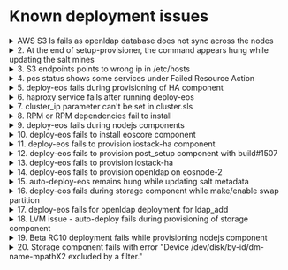 # Known deployment issues

<details>
  <summary>AWS S3 ls fails as openldap database does not sync across the nodes</summary>
  <p>

**Problem:**  
  [EOS-6598](https://jts.seagate.com/browse/EOS-6598) aws s3 ls fails as openldap database does not sync across the nodes  
  

**Description:**  
  Openldap ports need to be opened in the firewall.

  ```
  [root@smc26-m10 .aws]# aws s3 ls
  2020-03-30 04:36:33 seagatebucket
  [root@smc26-m10 .aws]# aws s3 lsAn error occurred (InvalidAccessKeyId) when calling the ListBuckets operation: The 
  AWS access key Id you provided does not exist in our records.
  [root@smc26-m10 .aws]#
  ``` 

**Solution:**  
  Until the fix is provided user following workaround:
  ```
  Run these from primary node

  # salt ‘*’ cmd.run “firewall-cmd --zone=public --permanent --add-port=389/tcp”
  # salt ‘*’ service.restart firewalld
  # ssh eosnode-2 “systemctl restart salt-minion”
  # salt ‘*’ test.ping
  # salt ‘*’ service.restart slapd 
  ```
  </p>
  </details>

<details>
  <summary>2. At the end of setup-provisioner, the command appears hung while updating the salt mines</summary>
  <p>

**Problem:**  
   At the end of setup-provisioner, the command appears hung while updating the salt mines.  
   The command will hung like this:  
   ```
   INFO: Updating hostnames in cluster pillar
   INFO: Updating target build in release pillar
   INFO: Triggering salt data mining
   eosnode-1:
       True
   ```
**Solution:**
   Just terminate the command using ctrl+c to end it.
   Ensure that salt configuration is working fine:
   ```
   # salt '*' test.ping
   eosnode-1:
       True
   eosnode-2:
       True
   ```
   Should return True for both the nodes

**Issue status:** PRESUMED RESOLVED. Upd. from 2020-04-21  
    
 </p>
  </details>

<details>
  <summary>3. S3 endpoints points to wrong ip in /etc/hosts</summary>
  <p>
    
**Problem:**  
  S3 endpoints points to wrong ip in */etc/hosts*

**Description:**
  After cluster ip feature is added, the s3 endpoints (*s3.seagate sts.seagate.com iam.seagate.com 
  sts.cloud.seagate.com*) need to point to cluster ip on both the nodes but they point to data interface ip.  

**Solution:**  
 **Update `/etc/hosts` file on both nodes** so that all s3 endpoints point to the cluster ip.  
 Run following command **on primary node** to get the cluster ip:  
 ```
 $ salt 'eosnode-1' pillar.item cluster:cluster_ip | tail -1
   172.19.222.27
 ```
 put this cluster ip in */etc/hosts* against s3 endpoints  
 ``` 
 $ cat /etc/hosts | grep s3
 172.19.222.27  s3.seagate.com sts.seagate.com iam.seagate.com   sts.cloud.seagate.com
 ``` 
**Note:** The above line will already be there in */etc/hosts* just update it with cluster ip.

  </p>
  </details>

<details>
  <summary>4. pcs status shows some services under Failed Resource Action</summary>
  <p>
    
**Problem:**  
  `pcs status` shows some services under *Failed Resource Action*

**Description:**
  After the cluster is deployed successfully and all the eos services are listed as 'started' a few services are listed uneder "Failed Resource Action"

**Solution:**  
  They are harmless for now and they will get removed as part of HA milestone 3 (M3).

**Issue status:** RESOLVED. Upd. from 2020-04-21  
    
</p>
</details>

<details>
  <summary>5. deploy-eos fails during provisioning of HA component</summary>
  <p>
    
**Problem:**  
 deploy-eos fails during provisioning of HA component.

**Description:**
  deploy-eos fails with following error:  
  ```
  ----------
  ID: start IOStack HA cluster
    Function: cmd.run
    Name: __slot__:salt:setup_conf.conf_cmd('/opt/seagate/eos/hare/conf/setup-ha.yaml', 'hare:init')
    Result: False
    Comment: Command "/opt/seagate/eos/hare/libexec/build-ha /var/lib/hare/cluster.yaml /var/lib/
    hare/build-ha-args.yaml" run
    Started: 06:16:07.483593
    Duration: 8516.062 ms
    Changes:   
              ----------
              pid:
                  57761
              retcode:
                  1
              stderr:
                  ERROR: the IP address on the sm10-r20.pun.seagate.com failed to be configured.
                  Check the networking configuration, make sure the netmask of
                  the main IP on enp175s0f1 interface is <= 24 bits.
              stdout:
                  Adding the roaming IP addresses into Pacemaker...
                  Warning: Validation for node existence in the cluster will be skipped
                  Warning: Validation for node existence in the cluster will be skipped
                  CIB updated
                  Adding LNet...
                  Adding lnet-clone ip-c1 (kind: Mandatory) (Options: first-action=start then-action=$tart)
                  Adding lnet-clone ip-c2 (kind: Mandatory) (Options: first-action=start then-action=start)
                  CIB updated
                  CIB updated
                  Preparing Hare configuration files...
  ```  
  This is a config issue and finding a root cause is in progress *(XXX Jira link?)*. 
  There is a workaround available:   

**Solution:**  
  Run following commands in the exact **same sequence from primary node**:  
  ```
  pcs cluster stop --all    # This takes time, if it takes forever then kill it and run next command
  pcs cluster destroy
  salt 'eosnode-2' state.apply components.ha.corosync-pacemaker
  salt 'eosnode-1' state.apply components.ha.corosync-pacemaker
  ```
  Run following commands **on both the nodes**  
  ```
  - find out the failed services.   
    systemctl list-units --state=failed
  - reset the failed services for all failed services listed in prev command:  
    systemctl reset-failed <failed - service >
  ```
  Rerun the iostack-ha component again:  
  ```
  salt '*' state.apply components.ha.iostack-ha
  ```

**Issue status:** RESOLVED. Upd. from 2020-04-21  
    
**Problem:**  
 [EOS-6325](https://jts.seagate.com/browse/EOS-6325)  
 deploy-eos fails during provisioning of HA component.   

**Description:**
  deploy-eos fails with following error:  
  ```
  ----------
  ID: start IOStack HA cluster
    Function: cmd.run
    Name: __slot__:salt:setup_conf.conf_cmd('/opt/seagate/eos/hare/conf/setup-ha.yaml', 'hare:init')
    Result: False
    Comment: Command "/opt/seagate/eos/hare/libexec/build-ha /var/lib/hare/cluster.yaml /var/lib/
    hare/build-ha-args.yaml" run
    Started: 06:16:07.483593
    Duration: 8516.062 ms
    Changes:   
              ----------
              pid:
                  57761
              retcode:
                  1
              stderr:
                  ?[1;33mWarning?[0m: Could not locate a cache base directory from the environment.

                  You can provide a cache base directory by pointing the $XDG_CACHE_HOME
                  environment variable to a directory with read and write permissions.


                  ?[1;33mWarning?[0m: Could not locate a cache base directory from the environment.

                  You can provide a cache base directory by pointing the $XDG_CACHE_HOME
                  environment variable to a directory with read and write permissions.
                  
                  { Truncated output}

                  mount: special device /dev/disk/by-id/dm-name-mpathp2 does not exist
  ```  
  This is [known issue with multipath](https://access.redhat.com/solutions/227073) on Rehad based systems
  
**Solution:**  
  This will be fixed in Provisioning soon to forcefully detect the path of the multipath devices.  

  As a workaround please run following commands in the exact **same sequence from primary node**:  
  ```
  pcs cluster stop --all    # This takes time, it takes forever kill it and run next command
  pcs cluster destroy
  salt 'eosnode-2' state.apply components.ha.corosync-pacemaker
  salt 'eosnode-1' state.apply components.ha.corosync-pacemaker
  salt '*' state.apply components.ha.iostack-ha.teardown  
  ```
  Run following commands on both the nodes  
  - unmount /var/mero if mounted  
      $ `umount /var/mero `  
  - find out the failed services.   
      $ `systemctl list-units --state=failed`  
  - reset the failed services for all failed services listed in prev command:  
    systemctl reset-failed <failed - service >  
  
  Rerun the iostack-ha component again:  
  $ `salt '*' state.apply components.ha.iostack-ha`  

  Run deploy-eos command to continue installing the rest of the components  
  $ `sh /opt/seagate/eos-prvsnr/cli/deploy-eos -v`  

**Issue status:** ACTIVE. Reproduced during partial re-provisioning. Upd. from 2020-04-29  
    
</p>
</details>

<details>
  <summary>6. haproxy service fails after running deploy-eos</summary>
  <p>
    
**Problem:**  
 after deploy-eos is run successfuly service haproxy remains in failed state.   

**Description:**
  [EOS-6369](https://jts.seagate.com/browse/EOS-6369)
  deploy-eos runs successfully but due to the issue mentioned above EOS-6369 the haproxy service remains in failed state.

**Solution:** 
  restart the haproxy service on both nodes using following command, run this on primary node:  
  $`salt '*' service.start haproxy`  
    
 </p>
</details>

<details>
  <summary>7. cluster_ip parameter can't be set in cluster.sls</summary>
  <p>
    
**Problem:**
[EOS-5922](https://jts.seagate.com/browse/EOS-5922) issue is a blocker for LCO lab nodes. `cluster_ip` parameter can't be set in cluster.sls.  
Please check status this issue before doing provisioning.

**Issue status:** RESOLVED. Upd. from 2020-04-20
    
</p>
</details>

<details>
  <summary>8. RPM or RPM dependencies fail to install</summary>
  <p>
    
**Problem:**  Puppet periodically cleans up the repos under `/etc/yum.repo.d` directory. 
    
**Description:**  
RPM or RPM dependencies fail to install.  
E.g.
```
Error: Package: salt-2019.2.0-2.el7.noarch (saltstack)
           Requires: python36-tornado >= 4.2.1
```
This happens on the Puppet managed systems (LCO Lab nodes & SSC VMs).  
It was found that enabled puppet agent causes `/etc/yum.repo.d` directory to be cleaned at arbitrary moment during deploy.    
It leads to deploy fail when some random package can't be installed due to missing dependencies - in fact - missing repos.  

**Solution:**   
Switching to subscription manager based repos will solve it, it's in progress (EOS-7979).  
There is following workaround available for now:  
Workaround:  
Run following commands once system is successfully loaded after OS provisioning.  

$ `systemctl stop puppet.service`  
$ `systemctl disable puppet.service`  
If the repos are deleted, run following command to restore the repos:  
$ `curl http://ci-storage.mero.colo.seagate.com/releases/eos/uploads/prvsnr_uploads/eos-install-prereqs.sh | bash -s`   

**Issue status:** ACTIVE. Upd. from 2020-04-21  
    
 </p>
</details>

<details>
  <summary>9. deploy-eos fails during nodejs components</summary>
  <p>
    
**Problem:** deploy-eos fails during nodejs components  
    
**Description:**  
  The deploye-eos script fails with following error while provisioning the nodejs component:  

  ```  
  eosnode-1:
  ----------
       ID: Extract Node.js
       Function: archive.extracted
       Name: /opt/nodejs
       Result: False
       Comment: Error: HTTP 500: Internal Server Error reading http://nodejs.org/dist/v12.13.0/node-v12.13.0-linux-x64.tar.xz
       Started: 19:39:42.145335
       Duration: 1478.155 ms
       Changes:
  ----------
       ID: Check nodejs version
      Function: cmd.run
      Name: /opt/nodejs/node-v12.13.0-linux-x64/bin/node -v
      Result: False
      Comment: One or more requisite failed: components.misc_pkgs.nodejs.Extract Node.js
      Started: 19:39:43.624650
      Duration: 0.006 ms
      Changes:
  ```  
  This is not completely root caused but initial investigation suggests that it happens due to intermittent network outage.  

**Solution:**  
  Rerun the component again:  
  $ `salt '*' state.apply components.misc_pkgs.nodejs.teardown && salt '*' state.apply components.misc_pkgs.nodejs`  
  Run deploy-eos again by skipping the components provisioned so far.  

**Issue status:** PRESUMED RESOLVED. Upd. from 2020-04-21  

 </p>
</details>
  
<details>
<summary>10. deploy-eos fails to install eoscore component</summary>
  <p>
  
  **Problem:** deploy-eos fails to install eoscore component.
  
**Description:**  
  deploy-eos fails to provision eoscore with cpio error:  

  ```  
  ----------
          ID: Install EOSCore
    Function: pkg.installed
      Result: False
     Comment: Error occurred installing package(s). Additional info follows:
              errors:
                  - Running scope as unit run-95141.scope.
                    Loaded plugins: enabled_repos_upload, package_upload, product-id, search-
                                  : disabled-repos, subscription-manager
                    This system is not registered with an entitlement server. You can use subscription-manager to register.
                    Resolving Dependencies
                    --> Running transaction check
                    ---> Package eos-core.x86_64 0:1.0.0-224_git71cd330a1_3.10.0_1062.el7 will be installed
                    --> Finished Dependency Resolution
                    Dependencies Resolved
                    ================================================================================
                     Package    Arch     Version                                    Repository
                                                                                               Size
                    ================================================================================
                    Installing:
                     eos-core   x86_64   1.0.0-224_git71cd330a1_3.10.0_1062.el7     eoscore    28 M
                    Transaction Summary
                    ================================================================================
                    Install  1 Package
                    Total download size: 28 M
                    Installed size: 141 M
                    Downloading packages:
                    Running transaction check
                    Running transaction test
                    Transaction test succeeded
                    Running transaction
                      Installing : eos-core-1.0.0-224_git71cd330a1_3.10.0_1062.el7.x86_64       1/1Error unpacking rpm package eos-core-1.0.0-224_git71cd330a1_3.10.0_1062.el7.x86_64
                    error: unpacking of archive failed on file /usr/libexec/mero: cpio: rename
                    Uploading Package Profile
                      Verifying  : eos-core-1.0.0-224_git71cd330a1_3.10.0_1062.el7.x86_64       1/1
                    Failed:
                      eos-core.x86_64 0:1.0.0-224_git71cd330a1_3.10.0_1062.el7
                    Complete!
                    Uploading Enabled Repositories Report
     Started: 14:10:33.628967
    Duration: 19456.695 ms
     Changes:
  ----------  
  ```  
  The error is because the rpm name of mero got changed to eos-core from build #1436.
  This occurs if the system is not freshly re-imaged.
  
**Solution:**  
  Delete the following file and retry again, following command does the same:  
  $ `salt '*' cmd.run "rm -rf /usr/libexec/mero*" && ./deploy-eos --iopath-states --ha-states --ctrlpath-states` 

**Issue status:** PRESUMED RESOLVED. Upd. from 2020-04-21  
  
  </p>
</details>

<details>
  <summary>11. deploy-eos fails to provision iostack-ha component</summary>
  <p>

**Problem:** deploy-eos fails to provision iostack-ha component    
**Description:**  
  deploy-eos fails to provision iostack-ha component and errors out with following error  
  ```
  ----------
          ID: start IOStack HA cluster
    Function: cmd.run
        Name: __slot__:salt:setup_conf.conf_cmd('/opt/seagate/eos/hare/conf/setup-ha.yaml', 'hare:init')
      Result: False
     Comment: Command "/opt/seagate/eos/hare/libexec/build-ha /var/lib/hare/cluster.yaml /var/lib/hare/build-ha-args.yaml" run
     Started: 13:40:15.729859
    Duration: 14.716 ms
     Changes:   
              ----------
              pid:
                  65391
              retcode:
                  1
              stderr:
                  build-ha: ERROR: meta-data volume /dev/disk/by-id/dm-name-mpatho2 is not available
              stdout:
  ```  
**Solution:**  
  On some systems it is observed that the partitions are not getting updated across nodes  
  Update the partition using parprobe and retry:  
  $ `salt '*' cmd.run "partprobe /dev/disk/by-id/dm-name-mpath*"`  
  $ `salt '*' state.apply components.ha.iostack-ha.teardown && salt '*' state.apply components.ha.iostack-ha`  
  To continue with sspl and csm components run deploy-eos again:  
  $ `deploy-eos --ctrlpath-states` 
    
  </p>
  </details>

<details>
  <summary>12. deploy-eos fails to provision post_setup component with build#1507</summary>
  <p>
    
**Problem:** deploy-eos fails to provision post_setup component with build#1507     
**Description:** post_setup component fails during deploy-eos with following error:  
    
  ```
  INFO: Applying 'components.post_setup' for both nodes
eosnode-2:
----------
          ID: Post install for SSPL
    Function: cmd.run
        Name: __slot__:salt:setup_conf.conf_cmd('/opt/seagate/eos/sspl/conf/setup.yaml', 'sspl:ha')
      Result: False
     Comment: Command "/opt/seagate/eos/hare/libexec/build-ha-sspl /var/lib/hare/build-ha-args.yaml" run
     Started: 06:20:54.631085
    Duration: 28.53 ms
     Changes:   
              ----------
              pid:
                  92539
              retcode:
                  1
              stderr:
                  [sm21-r22.pun.seagate.com] build-ha-sspl: No active Consul instance found
              stdout:
----------
          ID: Post install for CSM
    Function: cmd.run
        Name: __slot__:salt:setup_conf.conf_cmd('/opt/seagate/eos/csm/conf/setup.yaml', 'csm:ha')
      Result: False
     Comment: Command "/opt/seagate/eos/hare/libexec/build-ha-csm /var/lib/hare/build-ha-csm-args.yaml" run
     Started: 06:20:54.659825
    Duration: 23.967 ms
     Changes:   
              ----------
              pid:
                  92544
              retcode:
                  1
              stderr:
                  [sm21-r22.pun.seagate.com] build-ha-csm: No active Consul instance found
              stdout:

Summary for eosnode-2
------------
Succeeded: 0 (changed=2)
Failed:    2
------------
  ```  
**Solution:**  
  It is safe to ignore the issue. Just ensure that the `pcs status` is showing all services as started. 
    
 </p>
  </details>

<details>
  <summary>13. deploy-eos fails to provision iostack-ha</summary>
    <p>
    
**Problem:** deploy-eos fails to provision iostack-ha. 
      
**Description:** This is not a bug, but cleanup issue. iostack-ha don't clean up hare-consul-agent during teardown.
      
  ```
         ID: start IOStack HA cluster
    Function: cmd.run
        Name: __slot__:salt:setup_conf.conf_cmd('/opt/seagate/eos/hare/conf/setup-ha.yaml', 'hare:init')
      Result: False
     Comment: Command "/opt/seagate/eos/hare/libexec/build-ha /var/lib/hare/cluster.yaml /var/lib/hare/build-ha-args.yaml" run
     Started: 05:48:51.207723
    Duration: 9916.546 ms
     Changes:
              ----------
              pid:
                  174010
              retcode:
                  1
              stderr:
                  hare-bootstrap: hare-consul-agent is active ==> cluster is already running
              stdout:
                  Adding the roaming IP addresses into Pacemaker...
                  Warning: Validation for node existence in the cluster will be skipped
                  Warning: Validation for node existence in the cluster will be skipped
                  CIB updated
                  Adding LNet...
                  Adding lnet-clone ip-c1 (kind: Mandatory) (Options: first-action=start then-action=start)
                  Adding lnet-clone ip-c2 (kind: Mandatory) (Options: first-action=start then-action=start)
                  CIB updated
                  CIB updated
                  Preparing Hare configuration files...
 
  ```  
**Solution:**  
  clean up the service - hare-consul-agent on both nodes, teardown iostack-ha and rerun it again.  
   $ `salt '*' service.stop hare-consul-agent`  
   $ `salt '*' state.apply components.ha.iostack-ha.teardown`  
   $ `salt '*' state.apply components.ha.iostack-ha`  
      
</p>
</details>

<details>
  <summary>14. deploy-eos fails to provision openldap on eosnode-2</summary>
  <p>
    
**Problem:** deploy-eos fails to provision openldap on eosnode-2  
**Description:**  
Root cause of below issue is cluster_id miss-match across nodes:  
```
[INFO    Apr 15 04:47 ]: Applying 'components.misc_pkgs.openldap' for eosnode-2                                                                                    [98/1906]
eosnode-2:
    Data failed to compile:
----------
    Rendering SLS 'base:components.misc_pkgs.openldap.config.base' failed: Jinja error: Decryption failed
Traceback (most recent call last):
  File "/usr/lib64/python3.6/site-packages/cryptography/fernet.py", line 104, in _verify_signature
    h.verify(data[-32:])
  File "/usr/lib64/python3.6/site-packages/cryptography/hazmat/primitives/hmac.py", line 66, in verify
    ctx.verify(signature)
  File "/usr/lib64/python3.6/site-packages/cryptography/hazmat/backends/openssl/hmac.py", line 74, in verify
    raise InvalidSignature("Signature did not match digest.")
cryptography.exceptions.InvalidSignature: Signature did not match digest.

During handling of the above exception, another exception occurred:

Traceback (most recent call last):
  File "/usr/lib/python3.6/site-packages/eos/utils/security/cipher.py", line 49, in decrypt
    decrypted = Fernet(key).decrypt(data)
  File "/usr/lib64/python3.6/site-packages/cryptography/fernet.py", line 75, in decrypt
    return self._decrypt_data(data, timestamp, ttl)
  File "/usr/lib64/python3.6/site-packages/cryptography/fernet.py", line 117, in _decrypt_data
    self._verify_signature(data)
  File "/usr/lib64/python3.6/site-packages/cryptography/fernet.py", line 106, in _verify_signature
    raise InvalidToken
cryptography.fernet.InvalidToken

During handling of the above exception, another exception occurred:

Traceback (most recent call last):
  File "/usr/lib/python3.6/site-packages/salt/utils/templates.py", line 392, in render_jinja_tmpl
    output = template.render(**decoded_context)
  File "/usr/lib/python3.6/site-packages/jinja2/environment.py", line 989, in render
    return self.environment.handle_exception(exc_info, True)
  File "/usr/lib/python3.6/site-packages/jinja2/environment.py", line 754, in handle_exception
    reraise(exc_type, exc_value, tb)
  File "/usr/lib/python3.6/site-packages/jinja2/_compat.py", line 37, in reraise
    raise value.with_traceback(tb)
  File "<template>", line 3, in top-level template code
  File "/var/cache/salt/minion/extmods/modules/lyveutil.py", line 20, in decrypt
    retval = (Cipher.decrypt(cipher_key, secret.encode("utf-8"))).decode("utf-8")
  File "/usr/lib/python3.6/site-packages/eos/utils/security/cipher.py", line 51, in decrypt
    raise CipherInvalidToken(f'Decryption failed')
eos.utils.security.cipher.CipherInvalidToken: Decryption failed

; line 3
```  
**Cause:**  
```
$ salt "*" grains.get cluster_id
eosnode-1:
    1fc03122-d7d4-4ee4-849a-cf0a1709f46a
eosnode-2:
    eb21357f-41eb-4a7b-b94e-0c48e51cbfd5
```  
**Solution:**  
```
# Fix
$ cluster_id_var=$(salt-call grains.get cluster_id --output=newline_values_only);ssh eosnode-2 "sed -i 's/cluster_id:.*/cluster_id: ${cluster_id_var}/g' /etc/salt/grains"; salt "*" saltutil.refresh_grains
eosnode-1:
    True
eosnode-2:
    True

# Confirm
$ salt "*" grains.get cluster_id
eosnode-1:
    1fc03122-d7d4-4ee4-849a-cf0a1709f46a
eosnode-2:
    1fc03122-d7d4-4ee4-849a-cf0a1709f46a

# Reset Openldap
$ salt "*" state.apply components.misc_pkgs.openldap.teardown

# Resume Provisioner
$ sh /opt/seagate/eos-prvsnr/cli/deploy-eos
``` 
</p>
</details>

<details>
  <summary>15. auto-deploy-eos remains hung while updating salt metadata</summary>
  </p>
  
**Problem:** auto-deploy-eos remains hung while updating salt data  

**Description:**  
The command appears hung after following message:  
```
***** INFO: Running deploy-eos *****  
Updating Salt data  
```  
The root cause is unknown.  

**Solution:**   
This hang situation is at the start of the deploy-eos command.  
Solution is to run the deploy-eos command manually.  

</p>
</details>

<details>
  <summary>16. deploy-eos fails during storage component while make/enable swap partition</summary>
  <p>
    
**Problem:** deploy-eos fails during storage component while make/enable swap partition    
**Description:**  
Open the deploy log and check if there are any error related to swap:  
```
118678 ----------
118679           ID: Make SWAP partition
118680     Function: cmd.run
118681         Name: mkswap -f /dev/disk/by-id/dm-name-mpatho4 && sleep 5
118682       Result: False
118683      Comment: Command "mkswap -f /dev/disk/by-id/dm-name-mpatho4 && sleep 5" run
118684      Started: 06:30:15.836772
118685     Duration: 11.086 ms
118686      Changes:
118687               ----------
118688               pid:
118689                   249129
118690               retcode:
118691                   1
118692               stderr:
118693                   /dev/disk/by-id/dm-name-mpatho4: Device or resource busy
118694               stdout:
118695 ----------
118696           ID: Enable swap
118697     Function: mount.swap
118698         Name: /dev/disk/by-id/dm-name-mpatho4
118699       Result: False
118700      Comment: One or more requisite failed: components.system.storage.config.Make SWAP partition
118701      Started: 06:30:15.849606
118702     Duration: 0.003 ms
118703      Changes:
118704 ----------

```  
The root cause is unknown as of now, but mostly it's due to the timing issue.  

**Solution:**   
Even after the above error in log file the swap gets enabled most of the time. Check if the swap is enabled, if so, rerun the deploy-eos command.  
Check what is the metadata device:
```
[root@smc39-m09 ~]# grep -A1 metadata /opt/seagate/eos-prvsnr/pillar/user/groups/all/cluster.sls
            metadata_devices:
            - /dev/disk/by-id/dm-name-mpatho
--
            metadata_devices:
            - /dev/disk/by-id/dm-name-mpatha
```  
Check if SWAP is mounted on these devices  
```
[root@smc39-m09 ~]# lsblk | grep SWAP
  ├─mpatho4              253:13   0   7.8T  0 part  [SWAP]
  ├─mpatho4              253:13   0   7.8T  0 part  [SWAP]
[root@smc39-m09 ~]# ssh srvnode-2 "lsblk | grep SWAP"
  ├─mpatha4              253:17   0   7.8T  0 part  [SWAP]
  ├─mpatha4              253:17   0   7.8T  0 part  [SWAP]
[root@smc39-m09 ~]# 

```
So, if swap is mounted on the metadata device partition, you can safely ignore this error and run:  
$ `deploy-eos`  

</p>
</details>

<details>
  <summary>17. deploy-eos fails for openldap deployment for ldap_add</summary>
  <p>
    
**Problem:** auto-deploy-eos/deploy-eos command fails during openldap    
```
ldap_add: Other (e.g., implementation specific) error (80)
                        additional info: <olcModuleLoad> handler exited with 1
```
**Description:**  

The openldap component fails, this typically happens if the setup is previously teared down.  
The deploy-eos logs shows following error:  
   
```
----------
          ID: Configure openldap syncprov_mod
    Function: cmd.run
        Name: ldapadd -Y EXTERNAL -H ldapi:/// -f /opt/seagate/eos-prvsnr/generated_configs/ldap/syncprov_mod.ldif
      Result: False
     Comment: Command "ldapadd -Y EXTERNAL -H ldapi:/// -f /opt/seagate/eos-prvsnr/generated_configs/ldap/syncprov_mod.ldif" run
     Started: 02:40:20.261706
    Duration: 15.513 ms
     Changes:
              ----------
              pid:
                  26464
              retcode:
                  80
              stderr:
                  SASL/EXTERNAL authentication started
                  SASL username: gidNumber=0+uidNumber=0,cn=peercred,cn=external,cn=auth
                  SASL SSF: 0
                  ldap_add: Other (e.g., implementation specific) error (80)
                        additional info: <olcModuleLoad> handler exited with 1
              stdout:
                  adding new entry "cn=module,cn=config"
----------
```
**Solution:**   
Teardown the openldap and run deploy-eos again.  
$ `salt '*' state.apply components.misc_pkgs.openldap.teardown`  
$ `sh /opt/seagate/eos-prvnsr/cli/deploy-eos`  


**If OpenLDAP hangs, run**  
```
Kill the process and follow the below steps:  
     salt "*" saltutil.kill_all_jobs
     salt "*" state.apply components.misc_pkgs.openldap.teardown
     /opt/seagate/cortx/provisioner/cli/deploy
```
    
</p>
</details>

<details>
  <summary>18. LVM issue - auto-deploy fails during provisioning of storage component</summary>

**Problem:** auto-deploy/deploy command fails during provisioning of components.system.storage [EOS-12289](https://jts.seagate.com/browse/EOS-12289).

**Description:**  
Even after fresh OS install (re-image) the `lsblk` lists volumes with LVM configuration from previous deploy as shown below:

```
[root@smcxx-mxx ~]# lsblk | grep "vg_metadata_srvnode--2-lv_main_swap"
    ├─vg_metadata_srvnode--2-lv_main_swap    253:28   0  29.2T  0 lvm   
    ├─vg_metadata_srvnode--2-lv_main_swap    253:28   0  29.2T  0 lvm   
[root@smcxx-mxx ~]# 

```

**Solution:**   
The metadata of LVM partitions created on metadata volumes is stored on the volume itself, so even if the OS is reinstalled if the LVM data is not removed from the volume it would appear again when the same volumes from storage enclosure are used from previous deployment. 

The solution is to cleanup/teardown the LVM configuration before reinstalling the OS.
Please follow the following steps until the way to fix this in Provisioner is identified.

1. Run following storage teardown command before reimage:
   `salt '*' state.apply components.system.storage.teardown`
2. Unmap the volumes from storage enclosure
3. Re-image the node(s)
4. Reconfigure the volumes (Optional) and map them to all the initiators
5. Before starting the autodeploy check 'lsblk -S | grep sas' and ensure that it matches with the volumes.
6. run `lsblk` to check if previous LVM partitions are seen (If yes, don't proceed and contact Provisioning team else proceed to the next step)
7. Run auto-deploy

### Manual Fix in case the node has been reimaged
1.  Remove volume_groups, if present  
    ```
    swapoff -a
    for vggroup in $(vgdisplay | grep vg_metadata_srvnode-|tr -s ' '|cut -d' ' -f 4); do
        echo "Removing volume group ${vggroup}"
        vgremove --force ${vggroup}
    done
    ```
    **Note**: The above automation carries out the following steps:  
    1.  To check presense of vgroup  
        ```
        vgdisplay | grep vg_metadata_srvnode-|tr -s ' '|cut -d' ' -f 4
        ```   
    1.  Remove vgroup for srvnode-1  
        ```
        [root@smc49-m08 ~]# (vgdisplay | grep vg_metadata_srvnode-1) && vgremove vg_metadata_srvnode-1 --force
          WARNING: Not using lvmetad because duplicate PVs were found.
          WARNING: Use multipath or vgimportclone to resolve duplicate PVs?
          WARNING: After duplicates are resolved, run "pvscan --cache" to enable lvmetad.
          WARNING: Not using device /dev/sdr2 for PV H6OE0a-kcpF-jvvb-ddO1-CSqN-0c0d-RTIn6p.
          WARNING: Not using device /dev/sdz2 for PV fiSRUo-iIVs-Hhuw-Xp8n-u1A9-2h1t-CvUTdH.
          WARNING: PV H6OE0a-kcpF-jvvb-ddO1-CSqN-0c0d-RTIn6p prefers device /dev/sdb2 because device is used by LV.
          WARNING: PV fiSRUo-iIVs-Hhuw-Xp8n-u1A9-2h1t-CvUTdH prefers device /dev/sdj2 because device was seen first.
          VG Name               vg_metadata_srvnode-1
          WARNING: Not using lvmetad because duplicate PVs were found.
          WARNING: Use multipath or vgimportclone to resolve duplicate PVs?
          WARNING: After duplicates are resolved, run "pvscan --cache" to enable lvmetad.
          WARNING: Not using device /dev/sdr2 for PV H6OE0a-kcpF-jvvb-ddO1-CSqN-0c0d-RTIn6p.
          WARNING: Not using device /dev/sdz2 for PV fiSRUo-iIVs-Hhuw-Xp8n-u1A9-2h1t-CvUTdH.
          WARNING: PV H6OE0a-kcpF-jvvb-ddO1-CSqN-0c0d-RTIn6p prefers device /dev/sdb2 because device is used by LV.
          WARNING: PV fiSRUo-iIVs-Hhuw-Xp8n-u1A9-2h1t-CvUTdH prefers device /dev/sdj2 because device was seen first.
          Logical volume "lv_main_swap" successfully removed
          Logical volume "lv_raw_metadata" successfully removed
          Volume group "vg_metadata_srvnode-1" successfully removed  
        ```
    1.  Remove vgroup for srvnode-2  
        ```
        [root@smc49-m08 ~]# (vgdisplay | grep vg_metadata_srvnode-2) && vgremove vg_metadata_srvnode-2 --force
          WARNING: Not using lvmetad because duplicate PVs were found.
          WARNING: Use multipath or vgimportclone to resolve duplicate PVs?
          WARNING: After duplicates are resolved, run "pvscan --cache" to enable lvmetad.
          WARNING: Not using device /dev/sdr2 for PV H6OE0a-kcpF-jvvb-ddO1-CSqN-0c0d-RTIn6p.
          WARNING: Not using device /dev/sdz2 for PV fiSRUo-iIVs-Hhuw-Xp8n-u1A9-2h1t-CvUTdH.
          WARNING: PV H6OE0a-kcpF-jvvb-ddO1-CSqN-0c0d-RTIn6p prefers device /dev/sdb2 because device was seen first.
          WARNING: PV fiSRUo-iIVs-Hhuw-Xp8n-u1A9-2h1t-CvUTdH prefers device /dev/sdj2 because device was seen first.
          VG Name               vg_metadata_srvnode-2
          WARNING: Not using lvmetad because duplicate PVs were found.
          WARNING: Use multipath or vgimportclone to resolve duplicate PVs?
          WARNING: After duplicates are resolved, run "pvscan --cache" to enable lvmetad.
          WARNING: Not using device /dev/sdr2 for PV H6OE0a-kcpF-jvvb-ddO1-CSqN-0c0d-RTIn6p.
          WARNING: Not using device /dev/sdz2 for PV fiSRUo-iIVs-Hhuw-Xp8n-u1A9-2h1t-CvUTdH.
          WARNING: PV H6OE0a-kcpF-jvvb-ddO1-CSqN-0c0d-RTIn6p prefers device /dev/sdb2 because device was seen first.
          WARNING: PV fiSRUo-iIVs-Hhuw-Xp8n-u1A9-2h1t-CvUTdH prefers device /dev/sdj2 because device was seen first.
          Logical volume "lv_main_swap" successfully removed
          Logical volume "lv_raw_metadata" successfully removed
          Volume group "vg_metadata_srvnode-2" successfully removed  
        ```  

1.  Remove partitions from volumes  
    ```
    partprobe
    for partition in $( ls -1 /dev/disk/by-id/scsi-*|grep part1|cut -d- -f3 ); do
        if parted /dev/disk/by-id/scsi-${partition} print; then 
            echo "Removing partition 2 from /dev/disk/by-id/scsi-${partition}"
            parted /dev/disk/by-id/scsi-${partition} rm 2
            echo "Removing partition 1 from /dev/disk/by-id/scsi-${partition}"
            parted /dev/disk/by-id/scsi-${partition} rm 1
        fi
    done
    partprobe
    ```  
    **Note**: The above is automation for the following 4 steps:  
    1.  Use command to identify the partitioned volumes (in absense of mpath configuration):
        ```  
        [root@smc50-m08 ~]# ls -1 /dev/disk/by-id/scsi-*  
        ```  
    1.  Look for volumes with extention -part1 and -part2  
        Select it's parent volume  
        E.g. in command output below, select the first entry  
        ```  
        /dev/disk/by-id/scsi-3600c0ff00050efcdddc4ab5e01000000
        /dev/disk/by-id/scsi-3600c0ff00050efcdddc4ab5e01000000-part1
        /dev/disk/by-id/scsi-3600c0ff00050efcdddc4ab5e01000000-part2
        ```  
    1.  Ensure this volume is partitioned using command  
        E.g.  
        ```
        [root@smc50-m08 ~]# parted /dev/disk/by-id/scsi-3600c0ff00050efcdddc4ab5e01000000 print
        Model: SEAGATE 5565 (scsi)
        Disk /dev/sdb: 63.9TB
        Sector size (logical/physical): 512B/4096B
        Partition Table: gpt
        Disk Flags:
        Number  Start   End     Size    File system  Name     Flags
        1      1049kB  1000GB  1000GB  ext4         primary
        2      1001GB  63.9TB  62.9TB               primary  lvm
        ```  
    1.  Once confirmed, remove the partitions on the identified volume  
        E.g.  
        ```
        [root@smc50-m08 ~]# parted /dev/disk/by-id/scsi-3600c0ff00050efcdddc4ab5e01000000 rm 2
        [root@smc50-m08 ~]# parted /dev/disk/by-id/scsi-3600c0ff00050efcdddc4ab5e01000000 rm 1
        ```  
        Run partprobe on both nodes to refresh the listing  
1.  Reboot the nodes to be sure the configuration is refreshed:
    ```
    [root@smc50-m08 ~]# shutdown -r now
    ```
**Note:** If this method fails, you could try [an alternative approach](https://github.com/Seagate/cortx-prvsnr/wiki/Alternative-method-for-removing-LVM-metadata-information-from-enclosure-volumes)
  
  </p>
</details>


<details>
  <summary>19. Beta RC10 deployment fails while provisioning nodejs component</summary>
  <p>

**Problem:** auto-deploy/deploy command fails during provisioning of components.misc_pkgs.nodejs component    

**Description:**  
The failure is due to the reason that one of the internal server (ci-storage) where repos and third party components are stored has been renamed to Cortx-storage.

**Solution:**
Run following command after nodejs provisioning fails from the primary node:
 
`curl "http://<cortx_release_repo>/releases/cortx/uploads/rhel/rhel-7.7.1908/prvsnr_uploads/rc-10-fix.sh" | bash -s `
 
This will add the patch to update the references to ci-storage and continue the deployment.
    
</p>
</details>


<details>
  <summary>20. Storage component fails with error "Device /dev/disk/by-id/dm-name-mpathX2 excluded by a filter."</summary>
  <p>


##### Problem:
    
Storage component fails during auto-deploy command with following error:
```
----------
          ID: Make pv_metadata
    Function: lvm.pv_present
        Name: /dev/disk/by-id/dm-name-mpatha2
      Result: False
     Comment: An exception occurred in this state: Traceback (most recent call last):
                File "/usr/lib/python3.6/site-packages/salt/state.py", line 2154, in call
                  *cdata["args"], **cdata["kwargs"]
                File "/usr/lib/python3.6/site-packages/salt/loader.py", line 2087, in wrapper
                  return f(*args, **kwargs)
                File "/usr/lib/python3.6/site-packages/salt/states/lvm.py", line 63, in pv_present
                  changes = __salt__["lvm.pvcreate"](name, **kwargs)
                File "/usr/lib/python3.6/site-packages/salt/modules/linux_lvm.py", line 281, in pvcreate
                  raise CommandExecutionError(out.get("stderr"))
              salt.exceptions.CommandExecutionError:   Device /dev/disk/by-id/dm-name-mpatha2 excluded by a filter.
     Started: 09:49:55.957013
    Duration: 364.78 ms
     Changes:   
----------
```    

**Description:**  
The failure is due to the reason that the system was previously used for deployment and the metadata device being used still has the old metadata.
**Solution:**
 
Follow the steps mentioned [here](https://github.com/Seagate/cortx-prvsnr/wiki/Alternative-method-for-removing-LVM-metadata-information-from-enclosure-volumes)

  </p>
  </details>
